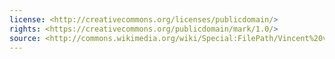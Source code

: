 ```yaml
---
license: <http://creativecommons.org/licenses/publicdomain/>
rights: <https://creativecommons.org/publicdomain/mark/1.0/>
source: <http://commons.wikimedia.org/wiki/Special:FilePath/Vincent%20van%20Gogh%20-%20Self-Portrait%20-%20Google%20Art%20Project.jpg>
---
```

